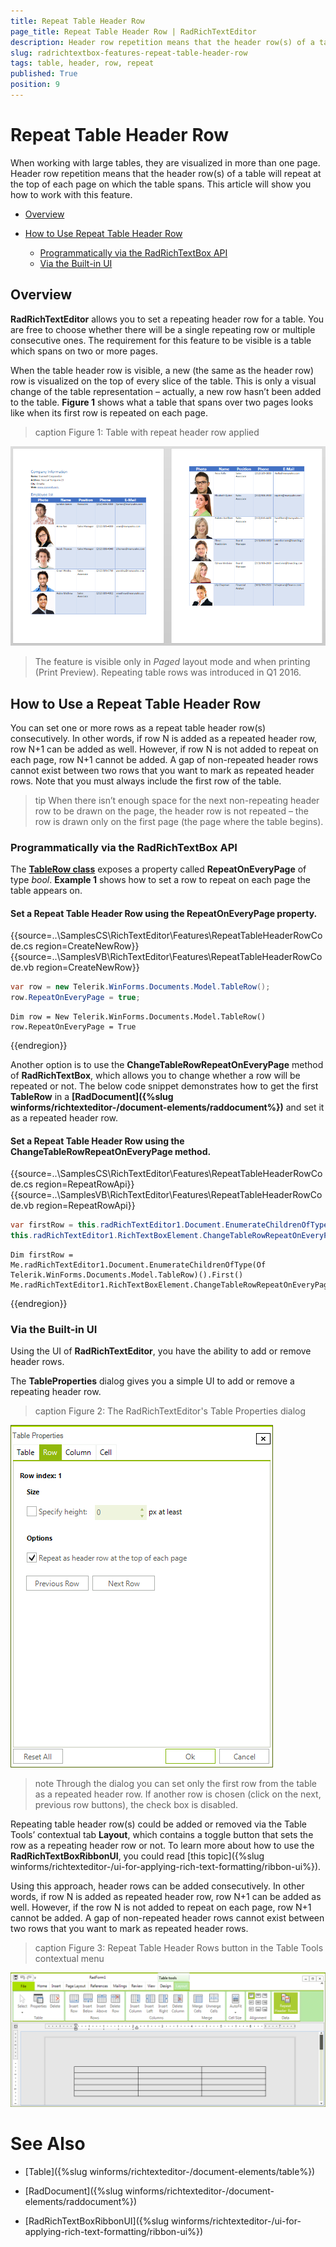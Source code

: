 ```yaml
---
title: Repeat Table Header Row
page_title: Repeat Table Header Row | RadRichTextEditor
description: Header row repetition means that the header row(s) of a table will repeat at the top of each page on which the table spans.
slug: radrichtextbox-features-repeat-table-header-row
tags: table, header, row, repeat
published: True
position: 9
---
```


# Repeat Table Header Row

When working with large tables, they are visualized in more than one page. Header row repetition means that the header row(s) of a table will repeat at the top of each page on which the table spans. This article will show you how to work with this feature.

* [Overview](#overview)

* [How to Use Repeat Table Header Row](#how-to-use-repeat-table-header-row)

    * [Programmatically via the RadRichTextBox API](#programmatically-via-the-radrichtextbox-api)
    * [Via the Built-in UI](#via-the-built-in-ui)

## Overview  

__RadRichTextEditor__ allows you to set a repeating header row for a table. You are free to choose whether there will be a single repeating row or multiple consecutive ones. The requirement for this feature to be visible is a table which spans on two or more pages.

When the table header row is visible, a new (the same as the header row) row is visualized on the top of every slice of the table. This is only a visual change of the table representation – actually, a new row hasn’t been added to the table. __Figure 1__ shows what a table that spans over two pages looks like when its first row is repeated on each page.

>caption Figure 1: Table with repeat header row applied

![RadRichTextBox-Features_Repeat-Table-Header-Row001](images/RadRichTextBox-Features_Repeat-Table-Header-Row001.png)

>The feature is visible only in *Paged* layout mode and when printing (Print Preview). Repeating table rows was introduced in Q1 2016.

## How to Use a Repeat Table Header Row

You can set one or more rows as a repeat table header row(s) consecutively. In other words, if row N is added as a repeated header row, row N+1 can be added as well. However, if row N is not added to repeat on each page, row N+1 cannot be added. A gap of non-repeated header rows cannot exist between two rows that you want to mark as repeated header rows. Note that you must always include the first row of the table.

>tip When there isn’t enough space for the next non-repeating header row to be drawn on the page, the header row is not repeated – the row is drawn only on the first page (the page where the table begins).

### Programmatically via the RadRichTextBox API 

The __[TableRow class](http://docs.telerik.com/devtools/winforms/api/html/T_Telerik_Windows_Documents_Model_TableRow.htm)__ exposes a property called **RepeatOnEveryPage** of type *bool*. __Example 1__ shows how to set a row to repeat on each page the table appears on.

####  Set a Repeat Table Header Row using the RepeatOnEveryPage property.

{{source=..\SamplesCS\RichTextEditor\Features\RepeatTableHeaderRowCode.cs region=CreateNewRow}} 
{{source=..\SamplesVB\RichTextEditor\Features\RepeatTableHeaderRowCode.vb region=CreateNewRow}}
````C#
var row = new Telerik.WinForms.Documents.Model.TableRow();
row.RepeatOnEveryPage = true;

````
````VB.NET
Dim row = New Telerik.WinForms.Documents.Model.TableRow()
row.RepeatOnEveryPage = True

```` 

{{endregion}} 

Another option is to use the __ChangeTableRowRepeatOnEveryPage__ method of __RadRichTextBox__, which allows you to change whether a row will be repeated or not. The below code snippet demonstrates how to get the first __TableRow__ in a __[RadDocument]({%slug winforms/richtexteditor-/document-elements/raddocument%})__ and set it as a repeated header row.

#### Set a Repeat Table Header Row using the ChangeTableRowRepeatOnEveryPage method.

{{source=..\SamplesCS\RichTextEditor\Features\RepeatTableHeaderRowCode.cs region=RepeatRowApi}} 
{{source=..\SamplesVB\RichTextEditor\Features\RepeatTableHeaderRowCode.vb region=RepeatRowApi}}
````C#
var firstRow = this.radRichTextEditor1.Document.EnumerateChildrenOfType<Telerik.WinForms.Documents.Model.TableRow>().First();
this.radRichTextEditor1.RichTextBoxElement.ChangeTableRowRepeatOnEveryPage(firstRow);

````
````VB.NET
Dim firstRow = Me.radRichTextEditor1.Document.EnumerateChildrenOfType(Of Telerik.WinForms.Documents.Model.TableRow)().First()
Me.radRichTextEditor1.RichTextBoxElement.ChangeTableRowRepeatOnEveryPage(firstRow)

```` 

{{endregion}} 

### Via the Built-in UI 

Using the UI of __RadRichTextEditor__, you have the ability to add or remove header rows.

The **TableProperties** dialog gives you a simple UI to add or remove a repeating header row.

>caption Figure 2: The RadRichTextEditor's Table Properties dialog

![RadRichTextBox-Features_Repeat-Table-Header-Row002](images/RadRichTextBox-Features_Repeat-Table-Header-Row002.png)

>note Through the dialog you can set only the first row from the table as a repeated header row. If another row is chosen (click on the next, previous row buttons), the check box is disabled. 

Repeating table header row(s) could be added or removed via the Table Tools’ contextual tab __Layout__, which contains a toggle button that sets the row as a repeating header row or not. To learn more about how to use the __RadRichTextBoxRibbonUI__, you could read [this topic]({%slug winforms/richtexteditor-/ui-for-applying-rich-text-formatting/ribbon-ui%}).

Using this approach, header rows can be added consecutively. In other words, if row N is added as repeated header row, row N+1 can be added as well. However, if the row N is not added to repeat on each page, row N+1 cannot be added. A gap of non-repeated header rows cannot exist between two rows that you want to mark as repeated header rows. 

>caption Figure 3: Repeat Table Header Rows button in the Table Tools contextual menu

![RadRichTextBox-Features_Repeat-Table-Header-Row003](images/RadRichTextBox-Features_Repeat-Table-Header-Row003.png)

# See Also

* [Table]({%slug winforms/richtexteditor-/document-elements/table%})

* [RadDocument]({%slug winforms/richtexteditor-/document-elements/raddocument%})

* [RadRichTextBoxRibbonUI]({%slug winforms/richtexteditor-/ui-for-applying-rich-text-formatting/ribbon-ui%})
